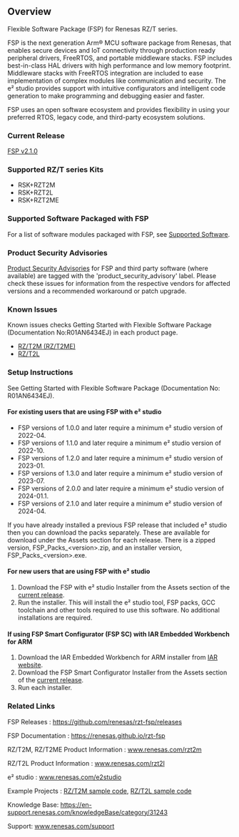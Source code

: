## Overview

Flexible Software Package (FSP) for Renesas RZ/T series.

FSP is the next generation Arm® MCU software package from Renesas, that enables secure devices and IoT connectivity through production ready peripheral drivers, FreeRTOS, and portable middleware stacks.
FSP includes best-in-class HAL drivers with high performance and low memory footprint. Middleware stacks with FreeRTOS integration are included to ease implementation of complex modules like communication and security.
The e² studio provides support with intuitive configurators and intelligent code generation to make programming and debugging easier and faster.

FSP uses an open software ecosystem and provides flexibility in using your preferred RTOS, legacy code, and third-party ecosystem solutions.

### Current Release

[FSP v2.1.0](https://github.com/renesas/rzt-fsp/releases/tag/v2.1.0)

### Supported RZ/T series Kits

- RSK+RZT2M
- RSK+RZT2L
- RSK+RZT2ME

### Supported Software Packaged with FSP

For a list of software modules packaged with FSP, see [Supported Software](SUPPORTED_SOFTWARE.md).

### Product Security Advisories

[Product Security Advisories](https://github.com/renesas/rzt-fsp/issues?q=label%3Aproduct_security_advisory) for FSP and third party software (where available) are tagged with the 'product_security_advisory' label. Please check these issues for information from the respective vendors for affected versions and a recommended workaround or patch upgrade.

### Known Issues

Known issues checks Getting Started with Flexible Software Package (Documentation No:R01AN6434EJ) in each product page.
* [RZ/T2M (RZ/T2ME)](https://www.renesas.com/rzt2m)
* [RZ/T2L](https://www.renesas.com/rzt2l)

### Setup Instructions

See Getting Started with Flexible Software Package (Documentation No: R01AN6434EJ).

#### For existing users that are using FSP with e² studio

- FSP versions of 1.0.0 and later require a minimum e² studio version of 2022-04.
- FSP versions of 1.1.0 and later require a minimum e² studio version of 2022-10.
- FSP versions of 1.2.0 and later require a minimum e² studio version of 2023-01.
- FSP versions of 1.3.0 and later require a minimum e² studio version of 2023-07.
- FSP versions of 2.0.0 and later require a minimum e² studio version of 2024-01.1.
- FSP versions of 2.1.0 and later require a minimum e² studio version of 2024-04.

If you have already installed a previous FSP release that included e² studio then you can download the packs separately. These are available for download under the Assets section for each release. There is a zipped version, FSP_Packs_\<version\>.zip, and an installer version, FSP_Packs_\<version\>.exe.

#### For new users that are using FSP with e² studio

1.	Download the FSP with e² studio Installer from the Assets section of the [current release](https://github.com/renesas/rzt-fsp/releases/tag/v2.1.0).
2.	Run the installer. This will install the e² studio tool, FSP packs, GCC toolchain and other tools required to use this software. No additional installations are required.

#### If using FSP Smart Configurator (FSP SC) with IAR Embedded Workbench for ARM ####

1. Download the IAR Embedded Workbench for ARM installer from [IAR website](https://www.iar.com/products/architectures/arm/iar-embedded-workbench-for-arm/).
2. Download the FSP Smart Configurator Installer from the Assets section of the [current release](https://github.com/renesas/rzt-fsp/releases/tag/v2.1.0).
3. Run each installer.


### Related Links

FSP Releases :  https://github.com/renesas/rzt-fsp/releases

FSP Documentation : https://renesas.github.io/rzt-fsp

RZ/T2M, RZ/T2ME Product Information : www.renesas.com/rzt2m

RZ/T2L Product Information : www.renesas.com/rzt2l

e² studio : www.renesas.com/e2studio

Example Projects : [RZ/T2M sample code](https://www.renesas.com/products/microcontrollers-microprocessors/rz-mpus/rzt2m-high-performance-multi-function-mpu-realizing-high-speed-processing-and-high-precision-control#tab-sample-code), [RZ/T2L sample code](https://www.renesas.com/products/microcontrollers-microprocessors/rz-mpus/rzt2l-high-performance-mpu-realizing-high-speed-and-high-precision-real-time-control-ethercat#tab-sample-code)

Knowledge Base: https://en-support.renesas.com/knowledgeBase/category/31243

Support: www.renesas.com/support
